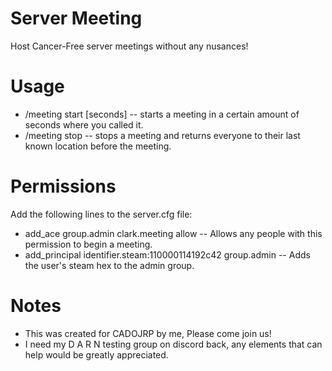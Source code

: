 # Server Meeting
Host Cancer-Free server meetings without any nusances!

# Usage

- /meeting start [seconds] -- starts a meeting in a certain amount of seconds where you called it.
- /meeting stop -- stops a meeting and returns everyone to their last known location before the meeting.

# Permissions

Add the following lines to the server.cfg file:
- add_ace group.admin clark.meeting allow -- Allows any people with this permission to begin a meeting.
- add_principal identifier.steam:110000114192c42 group.admin -- Adds the user's steam hex to the admin group.

# Notes
- This was created for CADOJRP by me, Please come join us!
- I need my D A R N testing group on discord back, any elements that can help would be greatly appreciated.

